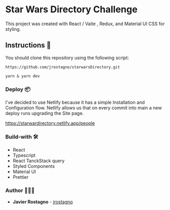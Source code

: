 # Star Wars Directory Challenge

This project was created with React / Vaite , Redux, and Material UI CSS for styling.

## Instructions 🚀

You should clone this repository using the following script:

```
https://github.com/jrostagno/starwarsDirectory.git
```

```
yarn & yarn dev
```

### Deploy 📦

I've decided to use Netlify because it has a simple Installation and Configuration flow. Netlify allows us that on every commit into main a new deploy runs upgrading the Site page.

https://starwardirectory.netlify.app/people

### Build-with 🛠️

- React
- Typescript
- React TanckStack query
- Styled Components
- Material UI
- Prettier

### Author 👨🏻‍💻

- **Javier Rostagno** - [jrostagno](https://github.com/jrostagno)
